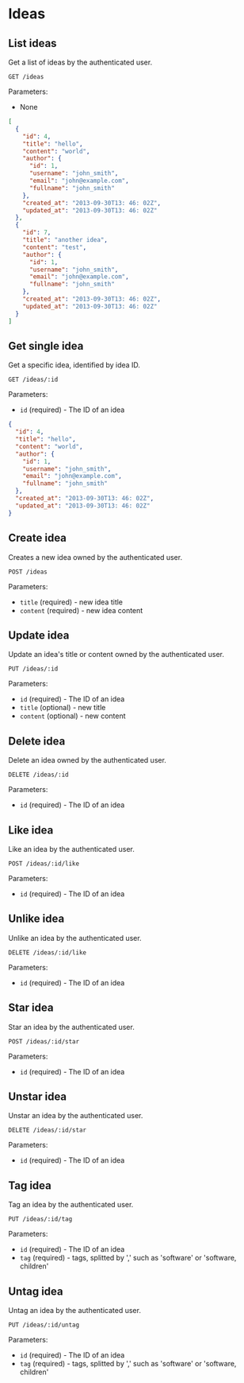 # Ideas

## List ideas

Get a list of ideas by the authenticated user.

```
GET /ideas
```

Parameters:

- None

```json
[
  {
    "id": 4,
    "title": "hello",
    "content": "world",
    "author": {
      "id": 1,
      "username": "john_smith",
      "email": "john@example.com",
      "fullname": "john_smith"
    },
    "created_at": "2013-09-30T13: 46: 02Z",
    "updated_at": "2013-09-30T13: 46: 02Z"
  },
  {
    "id": 7,
    "title": "another idea",
    "content": "test",
    "author": {
      "id": 1,
      "username": "john_smith",
      "email": "john@example.com",
      "fullname": "john_smith"
    },
    "created_at": "2013-09-30T13: 46: 02Z",
    "updated_at": "2013-09-30T13: 46: 02Z"
  }
]
```

## Get single idea

Get a specific idea, identified by idea ID.

```
GET /ideas/:id
```

Parameters:

- `id` (required) - The ID of an idea

```json
{
  "id": 4,
  "title": "hello",
  "content": "world",
  "author": {
    "id": 1,
    "username": "john_smith",
    "email": "john@example.com",
    "fullname": "john_smith"
  },
  "created_at": "2013-09-30T13: 46: 02Z",
  "updated_at": "2013-09-30T13: 46: 02Z"
}
```

## Create idea

Creates a new idea owned by the authenticated user.

```
POST /ideas
```

Parameters:

- `title` (required) - new idea title
- `content` (required) - new idea content

## Update idea

Update an idea's title or content owned by the authenticated user.

```
PUT /ideas/:id
```

Parameters:

- `id` (required) - The ID of an idea
- `title` (optional) - new title
- `content` (optional) - new content

## Delete idea

Delete an idea owned by the authenticated user.

```
DELETE /ideas/:id
```

Parameters:

- `id` (required) - The ID of an idea

## Like idea

Like an idea by the authenticated user.

```
POST /ideas/:id/like
```

Parameters:

- `id` (required) - The ID of an idea

## Unlike idea

Unlike an idea by the authenticated user.

```
DELETE /ideas/:id/like
```

Parameters:

- `id` (required) - The ID of an idea

## Star idea

Star an idea by the authenticated user.

```
POST /ideas/:id/star
```

Parameters:

- `id` (required) - The ID of an idea

## Unstar idea

Unstar an idea by the authenticated user.

```
DELETE /ideas/:id/star
```

Parameters:

- `id` (required) - The ID of an idea

## Tag idea

Tag an idea by the authenticated user.

```
PUT /ideas/:id/tag
```

Parameters:

- `id` (required) - The ID of an idea
- `tag` (required) - tags, splitted by ',' such as 'software' or 'software, children'

## Untag idea

Untag an idea by the authenticated user.

```
PUT /ideas/:id/untag
```

Parameters:

- `id` (required) - The ID of an idea
- `tag` (required) - tags, splitted by ',' such as 'software' or 'software, children'
